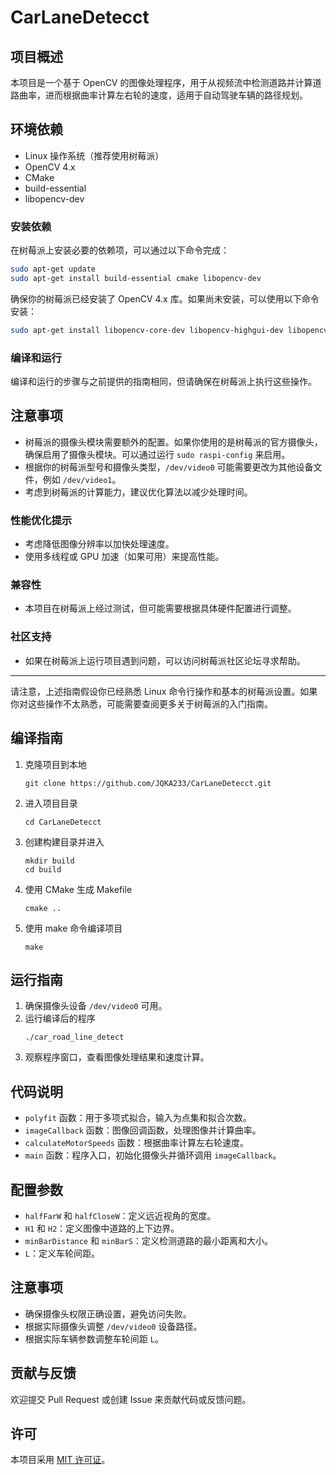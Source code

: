 # CarLaneDetecct

## 项目概述

本项目是一个基于 OpenCV 的图像处理程序，用于从视频流中检测道路并计算道路曲率，进而根据曲率计算左右轮的速度，适用于自动驾驶车辆的路径规划。

## 环境依赖

- Linux 操作系统（推荐使用树莓派）
- OpenCV 4.x
- CMake
- build-essential
- libopencv-dev

### 安装依赖

在树莓派上安装必要的依赖项，可以通过以下命令完成：

```bash
sudo apt-get update
sudo apt-get install build-essential cmake libopencv-dev
```

确保你的树莓派已经安装了 OpenCV 4.x 库。如果尚未安装，可以使用以下命令安装：

```bash
sudo apt-get install libopencv-core-dev libopencv-highgui-dev libopencv-imgproc-dev libopencv-contrib-dev
```

### 编译和运行

编译和运行的步骤与之前提供的指南相同，但请确保在树莓派上执行这些操作。

## 注意事项

- 树莓派的摄像头模块需要额外的配置。如果你使用的是树莓派的官方摄像头，确保启用了摄像头模块。可以通过运行 `sudo raspi-config` 来启用。
- 根据你的树莓派型号和摄像头类型，`/dev/video0` 可能需要更改为其他设备文件，例如 `/dev/video1`。
- 考虑到树莓派的计算能力，建议优化算法以减少处理时间。

### 性能优化提示

- 考虑降低图像分辨率以加快处理速度。
- 使用多线程或 GPU 加速（如果可用）来提高性能。

### 兼容性

- 本项目在树莓派上经过测试，但可能需要根据具体硬件配置进行调整。

### 社区支持

- 如果在树莓派上运行项目遇到问题，可以访问树莓派社区论坛寻求帮助。

---

请注意，上述指南假设你已经熟悉 Linux 命令行操作和基本的树莓派设置。如果你对这些操作不太熟悉，可能需要查阅更多关于树莓派的入门指南。


## 编译指南

1. 克隆项目到本地
   ```
   git clone https://github.com/JQKA233/CarLaneDetecct.git
   ```
2. 进入项目目录
   ```
   cd CarLaneDetecct
   ```
3. 创建构建目录并进入
   ```
   mkdir build
   cd build
   ```
4. 使用 CMake 生成 Makefile
   ```
   cmake ..
   ```
5. 使用 make 命令编译项目
   ```
   make
   ```

## 运行指南

1. 确保摄像头设备 `/dev/video0` 可用。
2. 运行编译后的程序
   ```
   ./car_road_line_detect
   ```
3. 观察程序窗口，查看图像处理结果和速度计算。

## 代码说明

- `polyfit` 函数：用于多项式拟合，输入为点集和拟合次数。
- `imageCallback` 函数：图像回调函数，处理图像并计算曲率。
- `calculateMotorSpeeds` 函数：根据曲率计算左右轮速度。
- `main` 函数：程序入口，初始化摄像头并循环调用 `imageCallback`。

## 配置参数

- `halfFarW` 和 `halfCloseW`：定义远近视角的宽度。
- `H1` 和 `H2`：定义图像中道路的上下边界。
- `minBarDistance` 和 `minBarS`：定义检测道路的最小距离和大小。
- `L`：定义车轮间距。

## 注意事项

- 确保摄像头权限正确设置，避免访问失败。
- 根据实际摄像头调整 `/dev/video0` 设备路径。
- 根据实际车辆参数调整车轮间距 `L`。

## 贡献与反馈

欢迎提交 Pull Request 或创建 Issue 来贡献代码或反馈问题。

## 许可

本项目采用 [MIT 许可证](LICENSE)。
